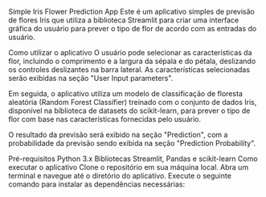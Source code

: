 Simple Iris Flower Prediction App
Este é um aplicativo simples de previsão de flores Iris que utiliza a biblioteca Streamlit para criar uma interface gráfica do usuário para prever o tipo de flor de acordo com as entradas do usuário.

Como utilizar o aplicativo
O usuário pode selecionar as características da flor, incluindo o comprimento e a largura da sépala e do pétala, deslizando os controles deslizantes na barra lateral. As características selecionadas serão exibidas na seção "User Input parameters".

Em seguida, o aplicativo utiliza um modelo de classificação de floresta aleatória (Random Forest Classifier) treinado com o conjunto de dados Iris, disponível na biblioteca de datasets do scikit-learn, para prever o tipo de flor com base nas características fornecidas pelo usuário.

O resultado da previsão será exibido na seção "Prediction", com a probabilidade da previsão sendo exibida na seção "Prediction Probability".

Pré-requisitos
Python 3.x
Bibliotecas Streamlit, Pandas e scikit-learn
Como executar o aplicativo
Clone o repositório em sua máquina local.
Abra um terminal e navegue até o diretório do aplicativo.
Execute o seguinte comando para instalar as dependências necessárias:
